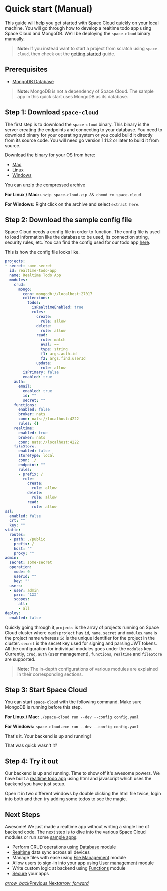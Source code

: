# Quick start (Manual)

This guide will help you get started with Space Cloud quickly on your local machine. You will go through how to develop a realtime todo app using Space Cloud and MongoDB. We'll be deploying the `space-cloud` binary manually.

> **Note:** If you instead want to start a project from scratch using `space-cloud`, then check out the [getting started](/docs/getting-started) guide.

## Prerequisites

- [MongoDB Database](https://docs.mongodb.com/manual/installation/)

> **Note:** MongoDB is not a dependency of Space Cloud. The sample app in this quick start uses MongoDB as its database.

## Step 1: Download `space-cloud`

The first step is to download the `space-cloud` binary. This binary is the server creating the endpoints and connecting to your database. You need to download binary for your operating system or you could build it directly from its source code. You will need go version 1.11.2 or later to build it from source.

Download the binary for your OS from here:

- [Mac](https://spaceuptech.com/downloads/darwin/space-cloud.zip)
- [Linux](https://spaceuptech.com/downloads/linux/space-cloud.zip)
- [Windows](https://spaceuptech.com/downloads/windows/space-cloud.zip)

You can unzip the compressed archive

**For Linux / Mac:** `unzip space-cloud.zip && chmod +x space-cloud`

**For Windows:** Right click on the archive and select `extract here`.

## Step 2: Download the sample config file

Space Cloud needs a config file in order to function. The config file is used to load information like the database to be used, its connection string, security rules, etc. You can find the config used for our todo app [here](https://raw.githubusercontent.com/spaceuptech/space-cloud/master/examples/realtime-todo-app/config.yaml).

This is how the config file looks like.

```yaml
projects:
- secret: some-secret
  id: realtime-todo-app
  name: Realtime Todo App
  modules:
    crud:
      mongo:
        conn: mongodb://localhost:27017
        collections:
          todos:
            isRealtimeEnabled: true
            rules:
              create:
                rule: allow
              delete:
                rule: allow
              read:
                rule: match
                eval: ==
                type: string
                f1: args.auth.id
                f2: args.find.userId
              update:
                rule: allow
        isPrimary: false
        enabled: true
    auth:
      email:
        enabled: true
        id: ""
        secret: ""
    functions:
      enabled: false
      broker: nats
      conn: nats://localhost:4222
      rules: {}
    realtime:
      enabled: true
      broker: nats
      conn: nats://localhost:4222
    fileStore:
      enabled: false
      storeType: local
      conn: ./
      endpoint: ""
      rules:
      - prefix: /
        rule:
          create:
            rule: allow
          delete:
            rule: allow
          read:
            rule: allow
ssl:
  enabled: false
  crt: ""
  key: ""
static:
  routes:
  - path: ./public
    prefix: /
    host: ""
    proxy: ""
admin:
  secret: some-secret
  operation:
    mode: 0
    userId: ""
    key: ""
  users:
  - user: admin
    pass: "123"
    scopes:
      all:
      - all
deploy:
  enabled: false
```

Quickly going through it,`projects` is the array of projects running on Space Cloud cluster where each `project` has  `id`, `name`, `secret` and `modules`.`name` is the project name whereas `id` is the unique identifier for the project in the cluster. `secret` is the secret key used for signing and parsing JWT tokens. All the configuration for individual modules goes under the `modules` key. Currently, `crud`, `auth` (user management), `functions`, `realtime` and `fileStore` are supported.

> **Note:** The in-depth configurations of various modules are explained in their corresponding sections.

## Step 3: Start Space Cloud

You can start `space-cloud` with the following command. Make sure MongoDB is running before this step.

**For Linux / Mac:** `./space-cloud run --dev --config config.yaml`

**For Windows:** `space-cloud.exe run --dev --config config.yaml`

That's it. Your backend is up and running!

That was quick wasn't it?

## Step 4: Try it out

Our backend is up and running. Time to show off it's awesome powers. We have built a [realtime todo app](https://raw.githubusercontent.com/spaceuptech/space-cloud/master/examples/realtime-todo-app/index.html) using html and javascript which uses the backend you have just setup.

Open it in two different windows by double clicking the html file twice, login into both and then try adding some todos to see the magic.

## Next Steps

Awesome! We just made a realtime app without writing a single line of backend code. The next step is to dive into the various Space Cloud modules or run some [sample apps](/docs/quick-start/sample-apps).

- Perform CRUD operations using [Database](/docs/database/) module
- [Realtime](/docs/realtime/) data sync across all devices
- Manage files with ease using [File Management](/docs/file-storage) module
- Allow users to sign-in into your app using [User management](/docs/user-management) module
- Write custom logic at backend using [Functions](/docs/functions/) module
- [Secure](/docs/security) your apps

<div class="btns-wrapper">
  <a href="/docs/quick-start/overview" class="waves-effect waves-light btn primary-btn-border btn-small">
    <i class="material-icons btn-with-icon">arrow_back</i>Previous
  </a>
  <a href="/docs/quick-start/sample-apps" class="waves-effect waves-light btn primary-btn-fill btn-small">
    Next<i class="material-icons btn-with-icon">arrow_forward</i>
  </a>
</div>
